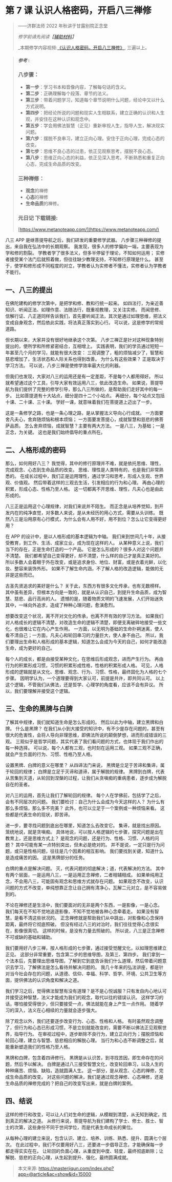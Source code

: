 # 第 7 课 认识人格密码，开启八三禅修

> ——济群法师 2022 年秋讲于甘露别院正念堂
>
> _修学前请先阅读【[辅助材料](./07认识人格密码-开启八三禅修-辅助材料)】_
>
> \_本期修学内容视频:[《认识人格密码，开启八三禅修》](https://www.youtube.com/watch?v=gd9P1webW3k), 三遍以上。

> #### _参考_ :
>
> ### 八步骤：
>
> - **第一步**：学习书本和音像内容，了解每句话的含义。
> - **第二步**：正确理解每个段落、章节的法义。
> - **第三步**：带着问题学习，知道每个章节说明什么问题，经论中又以什么方式说明。
> - **第四步**：把经论所说的问题和现实人生相联系，建立正确的认识和人生观，并安住在这种认识和观念中。
> - **第五步**：学会用佛法智慧（正见）重新审视人生，指导人生，解决现实问题。
> - **第六步**：摆脱不良串习，建立正向心理。安住于正向心理，完成心态的改变。
> - **第七步**：思维不良心态的过患，依正见观察思考，摆脱不良心态。
> - **第八步**：思维正向心态的利益，依正见深入思考。不断熟悉和重复正向心态，完成生命品质的改变。
>
> ### 三种禅修：
>
> - **观念**的禅修
> - **心态**的禅修
> - **生命品质**的禅修。
>
> ### 元日记 下载链接:
>
> [https://www.metanoteapp.com/](https://www.metanoteapp.com/)

八三 APP 是继菩提导航之后，我们研发的重要修学武器。
八步骤三种禅修的提出，来自我在弘法中的长期观察。
我发现，很多人的修学偏向一端，主要表现为学和修的割裂。
学教者学了很多法义，但多半停留于理论，不知如何运用；
实修者接受某个法门后就照着做，但往往缺少教理支持，不知修行原理是什么。
甚至于，使学和修形成不同程度的对立，学教者认为实修者不懂法，实修者认为学教者不能行。

## 一、八三的提出

在佛陀建构的修学次第中，是把学和修、教和行统一起来。
如四法行，为亲近善知识、听闻正法、如理作意、法随法行，既重视教理，又关注实修。
而闻思修、信解行证、八正道同样告诉我们，首先要听闻正法，其次是通过如理思维，把法义变成自身观念，然后依此实践，将法真正落实到心行。
可以说，这是修学的常规道路。

但长期以来，大家并没有很好地继承这个次第。
八步三禅正是针对这种现象特别提出的，使所学和所修紧密结合，互相增上。
实践表明，我们的学员通过短短一年甚至几个月的学习，就能有很大改变：
三观调整了，粗的烦恼减少了，智慧和慈悲增加了，生活状态和人际关系也得到改善。
为什么有这些效果？
正是取决于学习方法。
可以说，八步三禅是使修学效率最大化的利器。

但我们也发现，大家对八三的运用还是有一定差距，不是每个人都用得好。
所以就希望通过这个工具，引导大家有效运用八三，依此改造生命。
如果说，菩提导航为我们提供了完整的修学引导，那么八三所做的，是帮助我们走好其中的每一步。
比如菩提道有十大站点，细分是四十二个小站点。
再细分，每个站点又包括十课、二十课、三十课。
学好一课，就意味着我们在菩提道上迈出了一步。

这是一条修学之路，也是一条心理之路，是从掌握法义导向心行成就。
一方面要舍凡夫心，舍弃随烦恼和根本烦恼；
一方面要发菩提心，成就智慧和慈悲的佛菩萨品质。
怎么舍弃烦恼，成就智慧？主要有两大方法。
一是八三，为基础；一是正念，为关键。
这也是我们始终倡导的重点所在。

## 二、人格形成的密码

那么，如何用好八三？
我觉得，其中的修行原理并不难，就是依托思维、理性，完成观念、心态到生命品质的改变。
思维、理性是人类特有的，也是我们非常熟悉的。
在成长过程中，我们正是运用理性，通过学习和思考，形成人生观、世界观、价值观。
然后带着这样的三观去生活，引发相应的行为和心理。
再由心理的积累，形成心态、性格乃至人格。
这一切都离不开思维、理性，凡夫心也是由此形成的。

八三正是运用这个心理规律，对我们来说并不陌生。
而正念是从培养觉知，到开发内在的纯净直觉，对多数人来说，是从未经历的用心方式，需要从头训练。
既然八三是沿用原有心行模式，为什么会有人用不好，用不到位？怎么让它变得更好用？

在 APP 的设计中，是以人格形成的基本逻辑为中轴。
我们来到世间几十年，从接受教育，到工作、生活、成家立业，成为现在这样的人。
从某种意义上说，我们当下的存在，正是生命打造的一个产品。
它是怎么形成的？很多人对这个问题并不清楚。
我们都希望自己变得更好，却不清楚，什么样的自己才是真正美好的。
所以多数人会着眼于外在改变，或是追求身份、地位、财富，或是衣着光鲜，以化妆、整容来装饰外形。
如果不了解生命内涵，不了解人格的改造逻辑，能做的无非是这些而已。

古圣先贤追求的美好是什么？
关于此，东西方有很多文化传承，也有无数榜样。
其中虽有差异，但根本方向是一致的，就是从认识自己，到提升生命品质，成为智慧、慈悲、品行高尚的人。
遗憾的是，随着物质文明的飞速发展，人们开始迷失其中，一味向外追求，造成了种种心理问题，愈演愈烈。

想要改变这个状况，离不开对文化的传承，也离不开有效的学习方法。
如果我们对人格成长的逻辑不清楚，对改造生命的逻辑不清楚，即便支离破碎地接受一些文化，也很难让它在内心产生作用。
一方面，以无明为基础的生命扑朔迷离，使人看不清自己；一方面，凡夫心和轮回串习的力量巨大，使人身不由己。
所以，我们要理出生命和人格形成的基本逻辑，知道怎么会成为今天的自己，如何才能改造生命，成为更好的自己。

每个人的成长，都是由接受某种文化，在思维后形成观念，进而产生行为。
再由行为的积累形成习惯，习惯的积累形成性格，性格的积累形成人格。
可见，人格形成的逻辑就是从文化、思维、观念、行为、习惯、性格，最终固化为人格的七个步骤。
因明学认为，一个道理要得到大家认可，前提是共许，即共同认可。
以上这个逻辑，不管我们从佛法，还是哲学、心理学的角度看，应该不会有异议。
所以，我们要理解并接受这个逻辑。

## 三、生命的黑牌与白牌

了解其中规律，我们就知道生命是怎么形成的。
然后以此为中轴，建立黑牌和白牌。
什么是黑牌？
在我们从小到大接受的知识中，有不少是存在问题的，甚至有很大的危害性，会将人导向非理思维，即佛法所说的颠倒梦想，进而形成错误的三观。
三观似乎是哲学问题，其实代表了我们看问题的方式，也体现于我们作出的每一种选择。
可以说，每个人都有三观，也时刻在运用三观。
如果三观不正确，就会产生负面的行为、习惯、性格乃至人格。

设置黑牌、白牌的意义在哪里？
从四谛法门来说，
黑牌是立足于苦谛和集谛，属于轮回的规律；
白牌是立足于灭谛和道谛，属于解脱的规律。
黑牌到白牌，代表从苦集到灭道，从轮回到涅槃的过程，让我们从贪嗔痴的重病患者，逐步成为解脱自在的圣者。

对八三的运用，首先让我们了解轮回的规律。
每个人在学佛前，包括学了之后，会有不同层次的问题。
我们要检讨：自己为什么会成为今天这样的人？
为什么有那么多烦恼，那么多不完美？
此外，也可以立足于一个案例或一种烦恼来看。
这些都是代表生命的现状，即苦谛。

进一步，要寻找问题到底出在哪里，知道怎么去改变它。
集谛，就是找出原因。
笼统地说，就是贪嗔痴。
具体地说，可以按人格逻辑的七步骤，探究问题是出在教育上，还是思维方式上？
是观念的问题，还是行为、性格、习惯、人格的问题？
其中可能有某一点特别突出，但未必是绝对的。
并不是说，一定只是行为问题，或只是性格问题，往往是几个因素的相互影响。
我们要找到关键，知道什么是造成痛苦的因。
这是黑牌部分的任务。

白牌的重点是解决问题。
灭，代表问题的彻底解决；道，代表解决的方法。
其中有两个层面，一是运用八三，一是运用正念禅修，二者相辅相成。
如果单纯用正念，不会用八三，可能固有观念和思维方式就存在问题。
如果观念不改变，认识问题的方式不改变，单纯想靠正念让自己拥有清净心，瓦解二元对立，是不容易做到的。

不论在禅修还是生活中，我们要面对的无非是两个东西，一是影像，一是心念。
我们每天在不知不觉地追逐影像，不知不觉地被各种心念牵着走。
如果没有智慧，是看不清这些状况的。
正念禅修就是帮助我们从中跳出，对影像和心念保持距离，最终将它彻底照破。
但没有经过八三的对治时，我们往往觉得心念很实在，影像很真切。
这样的时候，是没有力量去照破的。
所以说，八三是正念禅修不可或缺的基础和辅助。

我们要用好八步三禅，按人格形成的七步骤，通过接受觉醒文化，以如理思维建立正见。
这部分非常重要，包含第二步的思维导图，及第三、第四步。
我们拿到一个法本后，先要理出思维导图，了解到它到底告诉我们什么道理，然后带着问题意识去学习，了解佛法是怎么看待并解决问题的。
我几十年来的弘法讲座，都是针对当今社会存在的问题，从道德、信仰、幸福、科学、哲学、环境、公共卫生等方面，提供佛法的认识角度和解决之道。

我们学习之后，觉得佛法智慧有没有道理？是不是心悦诚服？只有发自内心地认可并接受这种智慧，法义才能成为我们的观念，取代以往的错误认识。
这样学习的话，哪怕接受得很少，但只要接受一点，佛法就能在身上产生一点作用。
随着学习的深入，法义在心相续的力量就会逐步强大。

除了观念以外，我们还要逐步改变行为、心态、性格和人格。
有时虽然观念调整了，但行为和心态已形成习惯，不是立刻就能改变的，需要不断以佛法正见观察世界，指导行为。
在审视过程中，逐步断除不良行为，建立正向行为；摆脱烦恼和轮回心理，建立与智慧、慈悲相应的解脱心理。
当行为和心态不断调整之后，就能重新塑造我们的性格乃至人格。

黑牌和白牌，包含着四谛修行。
黑牌是从认识苦，到寻找苦因，即生命存在的问题，然后予以解决。
白牌是通过八三接受智慧文化，改变轮回串习，以及人生的种种痛苦、烦恼、缺陷，造就圆满人生。
这一部分，是从观念、心态的禅修，完成生命品质的改变。
对这些问题的解决，我们是通过观念禅修、心态禅修，还是生命品质的禅修完成的？把自己的改变写出来，就是白牌的案例。

## 四、结说

这样的修行和改变，可以让人们对生命的逻辑，从模糊到清楚，从无知到确定，找到真正的解决之道。
从修行来说，菩提导航为我们建构了学士、修士、胜士、智士的次第，这些身份不同于世间学位，而是代表生命成长的果位。

从每种心理的建立来说，包含认识、建立、培养、训练、熟悉、提升、圆满七个层次。
在此过程中，我们不仅要用好八三，还要进一步倡导正念，才能确保每一步都走得实实在在。
让轮回的负面心理，从重度到中度、轻度，最终彻底断除；让解脱、慈悲的正向心理，从生起到提升、强化，最终圆满成就。

> 本文来源: https://masterjiqun.com/index.php?app=@article&ac=show&id=15000
